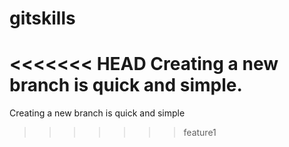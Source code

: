 # gitskills
<<<<<<< HEAD
Creating a new branch is quick and simple.
=======
Creating a new branch is quick and simple
>>>>>>> feature1
